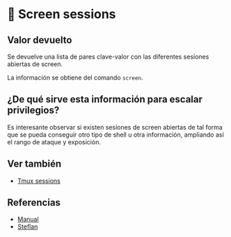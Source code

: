# 🧪 Screen sessions

## Valor devuelto
Se devuelve una lista de pares clave-valor con las diferentes sesiones abiertas de screen.

La información se obtiene del comando `screen`.

## ¿De qué sirve esta información para escalar privilegios?
Es interesante observar si existen sesiones de screen abiertas de tal forma que se pueda conseguir otro tipo de shell u otra información, ampliando así el rango de ataque y exposición.

## Ver también
- [Tmux sessions](tmux)

## Referencias
- [Manual](https://www.man7.org/linux/man-pages/man1/screen.1.html)
- [Steflan](https://steflan-security.com/linux-privilege-escalation-exploiting-shell-sessions/)